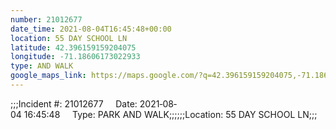 ```yaml
---
number: 21012677
date_time: 2021-08-04T16:45:48+00:00
location: 55 DAY SCHOOL LN
latitude: 42.396159159204075
longitude: -71.18606173022933
type: AND WALK
google_maps_link: https://maps.google.com/?q=42.396159159204075,-71.18606173022933
---
```


;;;Incident #: 21012677     Date: 2021‐08‐04 16:45:48     Type: PARK AND WALK;;;;;;Location: 55 DAY SCHOOL LN;;;
